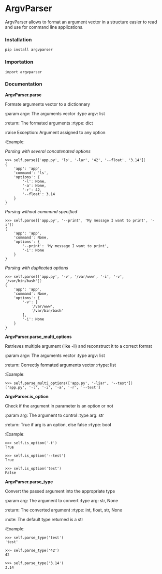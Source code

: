 # ArgvParser

ArgvParser allows to format an argument vector in a structure easier to read and use for command line applications.

### Installation

    pip install argvparser
    
### Importation

    import argvparser
    
### Documentation

**ArgvParser.parse**

Formate arguments vector to a dictionnary

:param argv: The arguments vector
:type argv: list

:return: The formated arguments
:rtype: dict

:raise Exception: Argument assigned to any option

:Example:

*Parsing with several concatenated options*

    >>> self.parse(['app.py', 'ls', '-lar', '42', '--float', '3.14'])
    {
        'app': 'app',
        'command': 'ls',
        'options': {
            '-l': None,
            '-a': None,
            '-r': 42,
            '--float': 3.14
        }
    }

*Parsing without command specified*

    >>> self.parse(['app.py', '--print', 'My message I want to print', '-i'])
    {
        'app': 'app',
        'command': None,
        'options': {
            '--print': 'My message I want to print',
            '-i': None
        }
    }
    
*Parsing with duplicated options*
    
    >>> self.parse(['app.py', '-v', '/var/www', '-i', '-v', '/var/bin/bash'])
    {
        'app': 'app',
        'command': None,
        'options': {
            '-v': [
                '/var/www',
                '/var/bin/bash'
            ],
            '-i': None
        }
    }

**ArgvParser.parse_multi_options**

Retrieves multiple argument (like -li) and reconstruct it to a correct format

:param argv: The arguments vector
:type argv: list

:return: Correctly formated arguments vector
:rtype: list

:Example:

    >>> self.parse_multi_options(['app.py', '-liar', '--test'])
    ['app.py', '-l', '-i', '-a', '-r', '--test']

**ArgvParser.is_option**

Check if the argument in parameter is an option or not

:param arg: The argument to control
:type arg: str

:return: True if arg is an option, else false
:rtype: bool

:Example:

    >>> self.is_option('-t')
    True

    >>> self.is_option('--test')
    True

    >>> self.is_option('test')
    False

**ArgvParser.parse_type**

Convert the passed argument into the appropriate type

:param arg: The argument to convert
:type arg: str, None

:return: The converted argument
:rtype: int, float, str, None

:note: The default type returned is a str

:Example:

    >>> self.parse_type('test')
    'test'

    >>> self.parse_type('42')
    42

    >>> self.parse_type('3.14')
    3.14